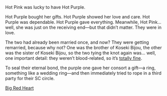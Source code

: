<!-- title: Married, Again -->

Hot Pink was lucky to have Hot Purple.

Hot Purple bought her gifts. Hot Purple showed her love and care. Hot Purple was dependable. Hot Purple gave everything. Meanwhile, Hot Pink… well, she was just on the receiving end—but that didn’t matter. They were in love.

The two had already been married once, and now? They were getting remarried, because why not? One was the brother of Koseki Bijou, the other was the sister of Koseki Bijou, so the two tying the knot again was... well, one important detail: they weren’t blood-related, so it’s [totally fine](https://www.youtube.com/live/axlJjQQ_rzU?si=Fgy4X9B4QkwIu_R2&t=7200).

To seal their eternal bond, the purple one gave her consort a gift—a ring, something like a wedding ring—and then immediately tried to rope in a third party for their SC circle.

[Big Red Heart](#embed:https://www.youtube.com/live/axlJjQQ_rzU?si=YRqwTsxYNFe09ozc&t=8622)
